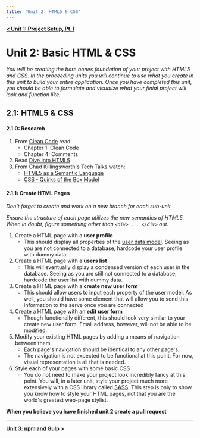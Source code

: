 ```yaml
---
title: 'Unit 2: HTML5 & CSS'
---
```


**[< Unit 1: Project Setup, Pt. I](../1-project-setup-1)**

# **Unit 2: Basic HTML & CSS**
*You will be creating the bare bones foundation of your project with HTML5 and CSS. In the proceeding units you will continue to use what you create in this unit to build your entire application. Once you have completed this unit, you should be able to formulate and visualize what your finial project will look and function like.*

## 2.1: HTML5 & CSS

#### 2.1.0: Research
1. From [Clean Code](https://drive.google.com/a/banno.com/file/d/0Bwz8B78G4U8BLVltUDV4R0VPdTg/view) read:
	- Chapter 1: Clean Code
	- Chapter 4: Comments
2. Read [Dive Into HTML5](http://diveintohtml5.info/semantics.html)
3. From Chad Killingsworth's Tech Talks watch:
	- [HTML5 as a Semantic Language](https://plus.google.com/u/0/events/c3pi7rcdnip7iab4cgcc7uuukpg)
	- [CSS - Quirks of the Box Model](https://www.youtube.com/watch?v=sQY7ZLXCZlk&index=2&list=PLCoQ3TMLaKeRUoi_7iMhxtclAJjX25Apg)

#### 2.1.1: Create HTML Pages
*Don't forget to create and work on a new branch for each sub-unit*

*Ensure the structure of each page utilizes the new semantics of HTML5. When in doubt, figure something other than `<div> ... </div>` out.*

1. Create a HTML page with a **user profile**
	- This should display all properties of the [user data model](https://github.com/Banno/ux_onboarding#user). Seeing as you are not connected to a database, hardcode your user profile with dummy data.
2. Create a HTML page with a **users list**
	- This will eventually display a condensed version of each user in the database. Seeing as you are still not connected to a database, hardcode the user list with dummy data.
3. Create a HTML page with a **create new user form**
	- This should allow users to input each property of the user model. As well, you should have some element that will allow you to send this information to the serve once you are connected
4. Create a HTML page with an **edit user form**
	- Though functionally different, this should look very similar to your create new user form. Email address, however, will not be able to be modified.
5. Modify your existing HTML pages by adding a means of navigation between them
	- Each page's navigation should be identical to any other page's.
	- The navigation is not expected to be functional at this point. For now, visual representation is all that is needed.
6. Style each of your pages with some basic CSS
	- You do not need to make your project look incredibly fancy at this point. You will, in a later unit, style your project much more extensively with a CSS library called [SASS](http://sass-lang.com/). This step is only to show you know how to style your HTML pages, not that you are the world's greatest web-page stylist.

**When you believe you have finished unit 2 create a pull request**

--------------------------------------------------------------------------------

**[Unit 3: npm and Gulp >](../3-npm-gulp)**
